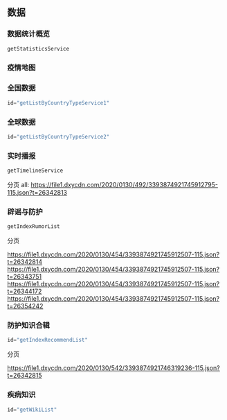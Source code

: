 


## 数据

### 数据统计概览
```js
getStatisticsService
```

### 疫情地图

### 全国数据
```js
id="getListByCountryTypeService1"
```

### 全球数据
```js
id="getListByCountryTypeService2"
```

### 实时播报
```js
getTimelineService
```
分页
all: https://file1.dxycdn.com/2020/0130/492/3393874921745912795-115.json?t=26342813

### 辟谣与防护
```js
getIndexRumorList
```
分页

https://file1.dxycdn.com/2020/0130/454/3393874921745912507-115.json?t=26342814
https://file1.dxycdn.com/2020/0130/454/3393874921745912507-115.json?t=26343751
https://file1.dxycdn.com/2020/0130/454/3393874921745912507-115.json?t=26344172
https://file1.dxycdn.com/2020/0130/454/3393874921745912507-115.json?t=26354242
### 防护知识合辑
```js
id="getIndexRecommendList"
```
分页

https://file1.dxycdn.com/2020/0130/542/3393874921746319236-115.json?t=26342815

### 疾病知识
```js
id="getWikiList"
```